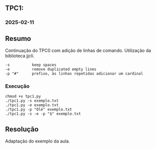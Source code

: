 ## TPC1:

### 2025-02-11

## Resumo
Continuação do TPC0 com adição de linhas de comando. 
Utilização da biblioteca jjcli.

    -s          keep spaces
    -e          remove duplicated empty lines
    -p "#"      prefixo, às linhas repetidas adicionar um cardinal

### Execução
```
chmod +x tpc1.py
./tpc1.py -s exemplo.txt
./tpc1.py -e exemplo.txt
./tpc1.py -p "Olé" exemplo.txt
./tpc1.py -s -e -p "$" exemplo.txt
```

## Resolução
Adaptação do exemplo da aula.